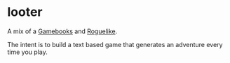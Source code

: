 looter
======

A mix of a [Gamebooks](http://en.wikipedia.org/wiki/Gamebook) and [Roguelike](http://en.wikipedia.org/wiki/Roguelike).

The intent is to build a text based game that generates an adventure every time you play. 
